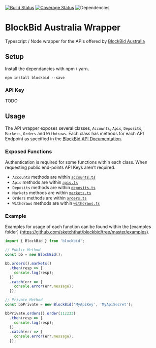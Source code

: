 [![Build Status](https://travis-ci.org/sketchthat/blockbid.svg?branch=master)](https://travis-ci.org/sketchthat/blockbid) [![Coverage Status](https://coveralls.io/repos/github/sketchthat/blockbid/badge.svg?branch=master)](https://coveralls.io/github/sketchthat/blockbid?branch=master)
![Dependencies](https://david-dm.org/sketchthat/blockbid.svg)

# BlockBid Australia Wrapper

Typescript / Node wrapper for the APIs offered by [BlockBid Australia](https://blockbid.com.au)

## Setup

Install the dependancies with npm / yarn.

```
npm install blockbid --save
```

### API Key

TODO

## Usage

The API wrapper exposes several classes, `Accounts`, `Apis`, `Deposits`, `Markets`, `Orders` and `Withdraws`. Each class has methods for each API Endpoint as specified in the [BlockBid API Documentation](https://docs.blockbid.io/).

### Exposed Functions

Authentication is required for some functions within each class. When requesting public end-points API Keys aren't required.

- `Accounts` methods are within [`accounts.ts`](https://github.com/sketchthat/blockbid/blob/master/src/accounts.ts)
- `Apis` methods are within [`apis.ts`](https://github.com/sketchthat/blockbid/blob/master/src/apis.ts)
- `Deposits` methods are within [`deposits.ts`](https://github.com/sketchthat/blockbid/blob/master/src/deposits.ts)
- `Markets` methods are within [`markets.ts`](https://github.com/sketchthat/blockbid/blob/master/src/markets.ts)
- `Orders` methods are within [`orders.ts`](https://github.com/sketchthat/blockbid/blob/master/src/orders.ts)
- `Withdraws` methods are within [`withdraws.ts`](https://github.com/sketchthat/blockbid/blob/master/src/withdraws.ts)


### Example

Examples for usage of each function can be found within the [examples folder]
(https://github.com/sketchthat/blockbid/tree/master/examples).

```typescript
import { BlockBid } from 'blockbid';

// Public Method
const bb = new BlockBid();

bb.orders().markets()
  .then(resp => {
    console.log(resp);
  })
  .catch(err => {
    console.error(err.message);
  });

// Private Method
const bbPrivate = new BlockBid('MyApiKey', 'MyApiSecret');

bbPrivate.orders().order(112233)
  .then(resp => {
    console.log(resp);
  })
  .catch(err => {
    console.error(err.message);
  });
```


